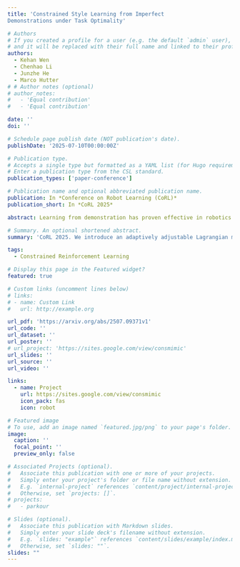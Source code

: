 ```yaml
---
title: 'Constrained Style Learning from Imperfect
Demonstrations under Task Optimality'

# Authors
# If you created a profile for a user (e.g. the default `admin` user), write the username (folder name) here
# and it will be replaced with their full name and linked to their profile.
authors:
  - Kehan Wen
  - Chenhao Li
  - Junzhe He
  - Marco Hutter
# # Author notes (optional)
# author_notes:
#   - 'Equal contribution'
#   - 'Equal contribution'

date: ''
doi: ''

# Schedule page publish date (NOT publication's date).
publishDate: '2025-07-10T00:00:00Z'

# Publication type.
# Accepts a single type but formatted as a YAML list (for Hugo requirements).
# Enter a publication type from the CSL standard.
publication_types: ['paper-conference']

# Publication name and optional abbreviated publication name.
publication: In *Conference on Robot Learning (CoRL)*
publication_short: In *CoRL 2025*

abstract: Learning from demonstration has proven effective in robotics for acquiring natural behaviors, such as stylistic motions and lifelike agility, particularly when explicitly defining style-oriented reward functions is challenging. Synthesizing stylistic motions for real-world tasks usually requires balancing task performance and imitation quality. Existing methods generally depend on expert demonstrations closely aligned with task objectives. However, practical demonstrations are often incomplete or unrealistic, causing current methods to boost style at the expense of task performance. To address this issue, we propose formulating the problem as a constrained Markov Decision Process (CMDP). Specifically, we optimize a style-imitation objective with constraints to maintain near-optimal task performance. We introduce an adaptively adjustable Lagrangian multiplier to guide the agent to imitate demonstrations selectively, capturing stylistic nuances without compromising task performance. We validate our approach across multiple robotic platforms and tasks, demonstrating both robust task performance and high-fidelity style learning. On ANYmal-D hardware we show a 14.5% drop in mechanical energy and a more agile gait pattern, showcasing real-world benefits.

# Summary. An optional shortened abstract.
summary: 'CoRL 2025. We introduce an adaptively adjustable Lagrangian multiplier to guide the agent to imitate demonstrations selectively, capturing stylistic nuances without compromising task performance. We validate our approach across multiple robotic platforms and tasks'

tags:
  - Constrained Reinforcement Learning

# Display this page in the Featured widget?
featured: true

# Custom links (uncomment lines below)
# links:
# - name: Custom Link
#   url: http://example.org

url_pdf: 'https://arxiv.org/abs/2507.09371v1'
url_code: ''
url_dataset: ''
url_poster: ''
# url_project: 'https://sites.google.com/view/consmimic'
url_slides: ''
url_source: ''
url_video: ''

links:
  - name: Project
    url: https://sites.google.com/view/consmimic
    icon_pack: fas
    icon: robot

# Featured image
# To use, add an image named `featured.jpg/png` to your page's folder.
image:
  caption: ''
  focal_point: ''
  preview_only: false

# Associated Projects (optional).
#   Associate this publication with one or more of your projects.
#   Simply enter your project's folder or file name without extension.
#   E.g. `internal-project` references `content/project/internal-project/index.md`.
#   Otherwise, set `projects: []`.
# projects:
#   - parkour

# Slides (optional).
#   Associate this publication with Markdown slides.
#   Simply enter your slide deck's filename without extension.
#   E.g. `slides: "example"` references `content/slides/example/index.md`.
#   Otherwise, set `slides: ""`.
slides: ""
---
```


<!-- {{% callout note %}}
Click the _Cite_ button above to demo the feature to enable visitors to import publication metadata into their reference management software.
{{% /callout %}}

{{% callout note %}}
Create your slides in Markdown - click the _Slides_ button to check out the example.
{{% /callout %}}

Add the publication's **full text** or **supplementary notes** here. You can use rich formatting such as including [code, math, and images](https://docs.hugoblox.com/content/writing-markdown-latex/). -->
